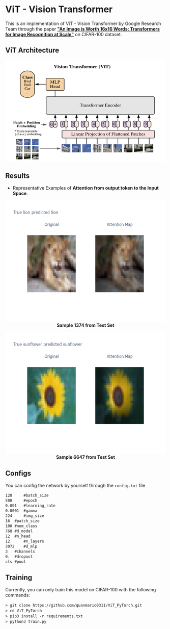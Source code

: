 ﻿# ViT - Vision Transformer

This is an implementation of ViT - Vision Transformer by Google Research Team through the paper [**"An Image is Worth 16x16 Words: Transformers for Image Recognition at Scale"**](https://arxiv.org/abs/2010.11929) on CIFAR-100 dataset.


## ViT Architecture
![Architecture of Vision Transformer](https://github.com/AdiNarendra98/Papers-on-Language/blob/main/Re-Implementations/01.An%20Image%20is%20Worth%2016x16%20Words-Transformers%20for%20Image%20Recognition%20at%20Scale/Images/ViT.png)

## Results
- Representative Examples of **Attention from output token to the Input Space**.
<p align="center">
<img src="https://github.com/AdiNarendra98/Papers-on-Language/blob/main/Re-Implementations/01.An%20Image%20is%20Worth%2016x16%20Words-Transformers%20for%20Image%20Recognition%20at%20Scale/Images/lion.png " width="600" height="380"><br>
<b>Sample 1374 from Test Set</b><br>
</p>

<p align="center">
<img src="https://github.com/AdiNarendra98/Papers-on-Language/blob/main/Re-Implementations/01.An%20Image%20is%20Worth%2016x16%20Words-Transformers%20for%20Image%20Recognition%20at%20Scale/Images/sunflower.png " width="600" height="380"><br>
<b>Sample 6647 from Test Set</b><br>
</p>

## Configs
You can config the network by yourself through the `config.txt` file

```
128     #batch_size
500     #epoch
0.001   #learning_rate
0.0001  #gamma
224     #img_size
16 	#patch_size
100	#num_class
768	#d_model
12	#n_head
12      #n_layers
3072    #d_mlp
3	#channels
0.	#dropout
cls	#pool
```

## Training
Currently, you can only train this model on CIFAR-100 with the following commands:

`> git clone https://github.com/quanmario0311/ViT_PyTorch.git`\
`> cd ViT_PyTorch`\
`> pip3 install -r requirements.txt`\
`> python3 train.py`

